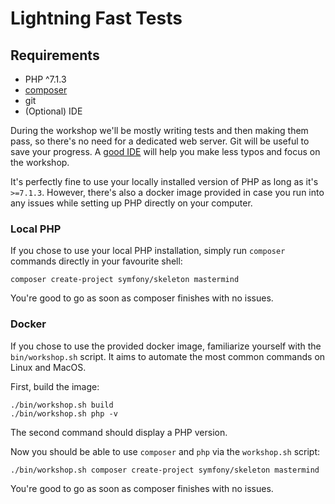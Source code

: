 # Lightning Fast Tests

## Requirements

* PHP ^7.1.3
* [composer](https://getcomposer.org/download/)
* git
* (Optional) IDE

During the workshop we'll be mostly writing tests and then making them pass, so there's no need for a dedicated web server.
Git will be useful to save your progress.
A [good IDE](https://www.jetbrains.com/phpstorm/download/) will help you make less typos and focus on the workshop.

It's perfectly fine to use your locally installed version of PHP as long as it's `>=7.1.3`.
However, there's also a docker image provided in case you run into any issues while setting up PHP directly on your computer.

### Local PHP

If you chose to use your local PHP installation, simply run `composer` commands directly in your favourite shell:

```
composer create-project symfony/skeleton mastermind
```

You're good to go as soon as composer finishes with no issues.

### Docker

If you chose to use the provided docker image, familiarize yourself with the `bin/workshop.sh` script.
It aims to automate the most common commands on Linux and MacOS.

First, build the image:

```
./bin/workshop.sh build
./bin/workshop.sh php -v
```

The second command should display a PHP version.

Now you should be able to use `composer` and `php` via the `workshop.sh` script:

```
./bin/workshop.sh composer create-project symfony/skeleton mastermind
```

You're good to go as soon as composer finishes with no issues.
